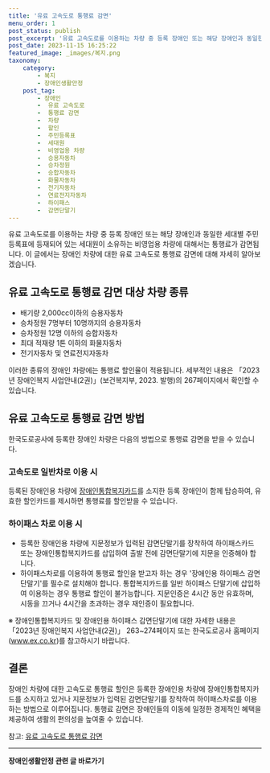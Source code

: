 ```yaml
---
title: '유료 고속도로 통행료 감면'
menu_order: 1
post_status: publish
post_excerpt: '유료 고속도로를 이용하는 차량 중 등록 장애인 또는 해당 장애인과 동일한 세대별 주민등록표에 등재되어 있는 세대원이 소유하는 비영업용 차량에 대해서는 통행료가 감면됩니다. 이 글에서는 장애인 차량에 대한 유료 고속도로 통행료 감면에 대해 자세히 알아보겠습니다.'
post_date: 2023-11-15 16:25:22
featured_image: _images/복지.png
taxonomy:
    category:
        - 복지
        - 장애인생활안정
    post_tag:
        - 장애인
        -  유료 고속도로
        -  통행료 감면
        -  차량
        -  할인
        -  주민등록표
        -  세대원
        -  비영업용 차량
        -  승용자동차
        -  승차정원
        -  승합자동차
        -  화물자동차
        -  전기자동차
        -  연료전지자동차
        -  하이패스
        -  감면단말기
---
```



유료 고속도로를 이용하는 차량 중 등록 장애인 또는 해당 장애인과 동일한 세대별 주민등록표에 등재되어 있는 세대원이 소유하는 비영업용 차량에 대해서는 통행료가 감면됩니다. 이 글에서는 장애인 차량에 대한 유료 고속도로 통행료 감면에 대해 자세히 알아보겠습니다.

## 유료 고속도로 통행료 감면 대상 차량 종류

- 배기량 2,000cc이하의 승용자동차
- 승차정원 7명부터 10명까지의 승용자동차
- 승차정원 12명 이하의 승합자동차
- 최대 적재량 1톤 이하의 화물자동차
- 전기자동차 및 연료전지자동차

이러한 종류의 장애인 차량에는 통행료 할인율이 적용됩니다. 세부적인 내용은 「2023년 장애인복지 사업안내(2권)」(보건복지부, 2023. 발행)의 267페이지에서 확인할 수 있습니다.

## 유료 고속도로 통행료 감면 방법

한국도로공사에 등록한 장애인 차량은 다음의 방법으로 통행료 감면을 받을 수 있습니다.

### 고속도로 일반차로 이용 시

등록된 장애인용 차량에 [장애인통합복지카드](www.ex.co.kr)를 소지한 등록 장애인이 함께 탑승하여, 유효한 할인카드를 제시하면 통행료를 할인받을 수 있습니다.

### 하이패스 차로 이용 시

- 등록한 장애인용 차량에 지문정보가 입력된 감면단말기를 장착하여 하이패스카드 또는 장애인통합복지카드를 삽입하여 출발 전에 감면단말기에 지문을 인증해야 합니다.
- 하이패스차로를 이용하여 통행료 할인을 받고자 하는 경우 '장애인용 하이패스 감면단말기'를 필수로 설치해야 합니다. 통합복지카드를 일반 하이패스 단말기에 삽입하여 이용하는 경우 통행료 할인이 불가능합니다. 지문인증은 4시간 동안 유효하며, 시동을 끄거나 4시간을 초과하는 경우 재인증이 필요합니다.

※ 장애인통합복지카드 및 장애인용 하이패스 감면단말기에 대한 자세한 내용은 「2023년 장애인복지 사업안내(2권)」 263~274페이지 또는 한국도로공사 홈페이지(www.ex.co.kr)를 참고하시기 바랍니다.

## 결론

장애인 차량에 대한 고속도로 통행료 할인은 등록한 장애인용 차량에 장애인통합복지카드를 소지하고 있거나 지문정보가 입력된 감면단말기를 장착하여 하이패스차로를 이용하는 방법으로 이루어집니다. 통행료 감면은 장애인들의 이동에 일정한 경제적인 혜택을 제공하여 생활의 편의성을 높여줄 수 있습니다.

참고: [유료 고속도로 통행료 감면](www.ex.co.kr)
<!-- wp:separator -->
<hr class="wp-block-separator has-alpha-channel-opacity"/>
<!-- /wp:separator -->

<!-- wp:group {"backgroundColor":"base","layout":{"type":"constrained"}} -->
<div class="wp-block-group has-base-background-color has-background"><!-- wp:paragraph {"align":"center","fontSize":"medium"} -->
<p class="has-text-align-center has-large-font-size"><strong>장애인생활안정 관련 글 바로가기</strong></p>
<!-- /wp:paragraph -->


<!-- wp:latest-posts
{"categories":[{"id":22556,"count":19,"description":"","link":"https://uknowlaw.com/category/%ec%9e%a5%ec%95%a0%ec%9d%b8%ec%83%9d%ed%99%9c%ec%95%88%ec%a0%95/","name":"장애인생활안정","slug":"장애인생활안정","taxonomy":"category","parent":0,"meta":[],"_links":{"self":[{"href":"https://uknowlaw.com/wp-json/wp/v2/categories/22556"}],"collection":[{"href":"https://uknowlaw.com/wp-json/wp/v2/categories"}],"about":[{"href":"https://uknowlaw.com/wp-json/wp/v2/taxonomies/category"}],"wp:post_type":[{"href":"https://uknowlaw.com/wp-json/wp/v2/posts?categories=22556"}],"curies":[{"name":"wp","href":"https://api.w.org/{rel}","templated":true}]}}],"postsToShow":100,"excerptLength":28,"postLayout":"grid","columns":2,"featuredImageAlign":"left","featuredImageSizeSlug":"large","fontSize":"small"} /--></div>
<!-- /wp:group -->